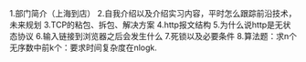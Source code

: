 1.部门简介（上海到店）
2.自我介绍以及介绍实习内容，平时怎么跟踪前沿技术，未来规划
3.TCP的粘包、拆包、解决方案
4.http报文结构
5.为什么说http是无状态协议
6.输入链接到浏览器之后会发生什么
7.死锁以及必要条件
8.算法题：求n个无序数中前k个：要求时间复杂度在nlogk.

